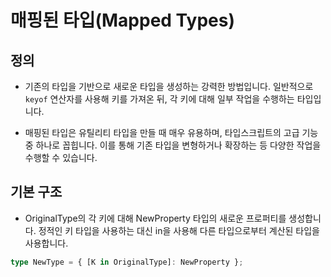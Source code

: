 # 매핑된 타입(Mapped Types)

## 정의

- 기존의 타입을 기반으로 새로운 타입을 생성하는 강력한 방법입니다. 일반적으로 `keyof` 연산자를 사용해 키를 가져온 뒤, 각 키에 대해 일부 작업을 수행하는 타입입니다.

- 매핑된 타입은 유틸리티 타입을 만들 때 매우 유용하며, 타입스크립트의 고급 기능 중 하나로 꼽힙니다. 이를 통해 기존 타입을 변형하거나 확장하는 등 다양한 작업을 수행할 수 있습니다.

## 기본 구조

- OriginalType의 각 키에 대해 NewProperty 타입의 새로운 프로퍼티를 생성합니다.
  정적인 키 타입을 사용하는 대신 in을 사용해 다른 타입으로부터 계산된 타입을 사용합니다.

```typescript
type NewType = { [K in OriginalType]: NewProperty };
```
